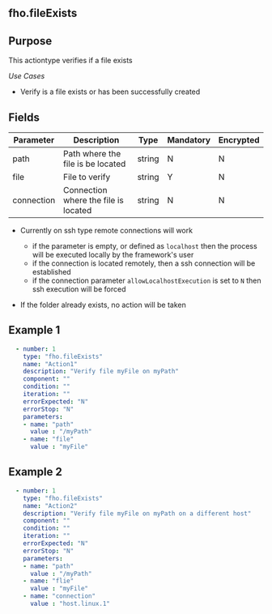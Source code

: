 ## fho.fileExists
## Purpose
This actiontype verifies if a file exists

*Use Cases*
* Verify is a file exists or has been successfully created 

## Fields
|Parameter|Description|Type|Mandatory|Encrypted|
|---------|-----------|----|---------|---------|
|path|Path where the file is be located|string|N|N|
|file|File to verify|string|Y|N|
|connection|Connection where the file is located|string|N|N|

* Currently on ssh type remote connections will work
  * if the parameter is empty, or defined as `localhost` then the process will be executed locally by the framework's user
  * if the connection is located remotely, then a ssh connection will be established
  * if the connection parameter `allowLocalhostExecution` is set to `N` then ssh execution will be forced

* If the folder already exists, no action will be taken


## Example 1

```yaml
  - number: 1
    type: "fho.fileExists"
    name: "Action1"
    description: "Verify file myFile on myPath"
    component: ""
    condition: ""
    iteration: ""
    errorExpected: "N"
    errorStop: "N"
    parameters:
    - name: "path"
      value : "/myPath"
    - name: "file"
      value : "myFile"
```
## Example 2

```yaml
  - number: 1
    type: "fho.fileExists"
    name: "Action2"
    description: "Verify file myFile on myPath on a different host"
    component: ""
    condition: ""
    iteration: ""
    errorExpected: "N"
    errorStop: "N"
    parameters:
    - name: "path"
      value : "/myPath"
    - name: "flie"
      value : "myFile"
    - name: "connection"
      value : "host.linux.1"
```
